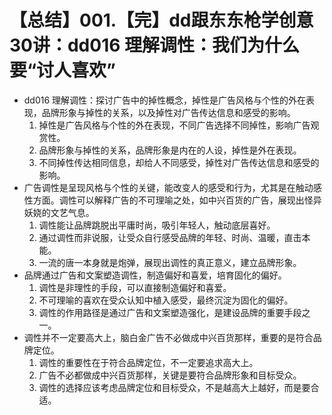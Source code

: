 # 【总结】001.【完】dd跟东东枪学创意30讲：dd016 理解调性：我们为什么要“讨人喜欢”

-   dd016 理解调性：探讨广告中的掉性概念，掉性是广告风格与个性的外在表现，品牌形象与掉性的关系，以及掉性对广告传达信息和感受的影响。
    1.  掉性是广告风格与个性的外在表现，不同广告选择不同掉性，影响广告观赏性。
    2.  品牌形象与掉性的关系，品牌形象是内在的人设，掉性是外在表现。
    3.  不同掉性传达相同信息，却给人不同感受，掉性对广告传达信息和感受的影响。
-   广告调性是呈现风格与个性的关键，能改变人的感受和行为，尤其是在触动感性方面。调性可以解释广告的不可理喻之处，如中兴百货的广告，展现出怪异妖娆的文艺气息。
    1.  调性能让品牌跳脱出平庸时尚，吸引年轻人，触动底层喜好。
    2.  通过调性而非说服，让受众自行感受品牌的年轻、时尚、温暖，直击本能。
    3.  一流的唐一本身就是炮弹，展现出调性的真正意义，建立品牌形象。
-   品牌通过广告和文案塑造调性，制造偏好和喜爱，培育固化的偏好。
    1.  调性是非理性的手段，可以直接制造偏好和喜爱。
    2.  不可理喻的喜欢在受众认知中植入感受，最终沉淀为固化的偏好。
    3.  调性的作用路径是通过广告和文案塑造强化，是建设品牌的重要手段之一。
-   调性并不一定要高大上，脑白金广告不必做成中兴百货那样，重要的是符合品牌定位。
    1.  调性的重要性在于符合品牌定位，不一定要追求高大上。
    2.  广告不必都做成中兴百货那样，关键是要符合品牌形象和目标受众。
    3.  调性的选择应该考虑品牌定位和目标受众，不是越高大上越好，而是要合适。